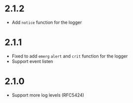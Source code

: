 # 2.1.2
  * Add `notice` function for the logger

# 2.1.1
  * Fixed to add `emerg` `alert` and `crit` function for the logger
  * Support event listen

# 2.1.0
  * Support more log levels (RFC5424)
